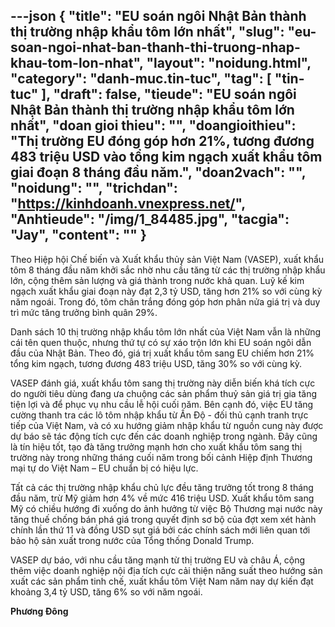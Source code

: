---json
{
    "title": "EU soán ngôi Nhật Bản thành thị trường nhập khẩu tôm lớn nhất",
    "slug": "eu-soan-ngoi-nhat-ban-thanh-thi-truong-nhap-khau-tom-lon-nhat",
    "layout": "noidung.html",
    "category": "danh-muc.tin-tuc",
    "tag": [
        "tin-tuc"
    ],
    "draft": false,
    "tieude": "EU soán ngôi Nhật Bản thành thị trường nhập khẩu tôm lớn nhất",
    "doan gioi thieu": "",
    "doangioithieu": "Thị trường EU đóng góp hơn 21%, tương đương 483 triệu USD vào tổng kim ngạch xuất khẩu tôm giai đoạn 8 tháng đầu năm.",
    "doan2vach": "",
    "noidung": "",
    "trichdan": "https://kinhdoanh.vnexpress.net/",
    "Anhtieude": "/img/1_84485.jpg",
    "tacgia": "Jay",
    "__content__": ""
}
---
<p><span style="font-size:14px">Theo Hiệp hội Chế biến v&agrave; Xuất khẩu thủy sản Việt Nam (VASEP), xuất khẩu t&ocirc;m 8 th&aacute;ng đầu năm khởi sắc nhờ nhu cầu tăng từ c&aacute;c thị trường nhập khẩu lớn, cộng th&ecirc;m sản lượng v&agrave; gi&aacute; th&agrave;nh trong nước khả quan. Luỹ kế kim ngạch xuất khẩu giai đoạn n&agrave;y đạt 2,3 tỷ USD, tăng hơn 21% so với c&ugrave;ng kỳ năm ngo&aacute;i. Trong đ&oacute;, t&ocirc;m ch&acirc;n trắng đ&oacute;ng g&oacute;p hơn ph&acirc;n nửa gi&aacute; trị v&agrave; duy tr&igrave; mức tăng trưởng b&igrave;nh qu&acirc;n 29%.</span></p>

<p><span style="font-size:14px">Danh s&aacute;ch 10 thị trường nhập khẩu t&ocirc;m lớn nhất của Việt Nam vẫn l&agrave; những c&aacute;i t&ecirc;n quen thuộc, nhưng thứ tự c&oacute; sự x&aacute;o trộn lớn khi EU so&aacute;n ng&ocirc;i dẫn đầu của Nhật Bản. Theo đ&oacute;, gi&aacute; trị xuất khẩu t&ocirc;m sang EU chiếm hơn 21% tổng kim ngạch, tương đương 483 triệu USD, tăng 30% so với c&ugrave;ng kỳ.</span></p>

<p><span style="font-size:14px">VASEP đ&aacute;nh gi&aacute;, xuất khẩu t&ocirc;m sang thị trường n&agrave;y diễn biến kh&aacute; t&iacute;ch cực do người ti&ecirc;u d&ugrave;ng đang ưa chuộng c&aacute;c sản phẩm thuỷ sản gi&aacute; trị gia tăng tiện lợi v&agrave; để phục vụ nhu cầu lễ hội cuối năm. B&ecirc;n cạnh đ&oacute;, việc EU tăng cường thanh tra c&aacute;c l&ocirc; t&ocirc;m nhập khẩu từ Ấn Độ - đối thủ cạnh tranh trực tiếp của Việt Nam, v&agrave; c&oacute; xu hướng giảm nhập khẩu từ nguồn cung n&agrave;y được dự b&aacute;o sẽ t&aacute;c động t&iacute;ch cực đến c&aacute;c doanh nghiệp trong ng&agrave;nh. Đ&acirc;y cũng l&agrave; t&iacute;n hiệu tốt, tạo đ&agrave; tăng trưởng mạnh hơn cho xuất khẩu t&ocirc;m sang thị trường n&agrave;y trong những th&aacute;ng cuối năm trong bối cảnh Hiệp định Thương mại tự do Việt Nam &ndash; EU chuẩn bị c&oacute; hiệu lực.</span></p>

<p><span style="font-size:14px">Tất cả c&aacute;c thị trường nhập khẩu chủ lực đều tăng trưởng tốt trong 8 th&aacute;ng đầu năm, trừ Mỹ giảm hơn 4% về mức 416 triệu USD. Xuất khẩu t&ocirc;m sang Mỹ c&oacute; chiều hướng đi xuống do ảnh hưởng từ việc Bộ Thương mại nước n&agrave;y tăng thuế chống b&aacute;n ph&aacute; gi&aacute; trong quyết định sơ bộ của đợt xem x&eacute;t h&agrave;nh ch&iacute;nh lần thứ 11 v&agrave; đồng USD sụt gi&aacute; bởi c&aacute;c ch&iacute;nh s&aacute;ch mới li&ecirc;n quan tới bảo hộ sản xuất trong nước của Tổng thống Donald Trump.</span></p>

<p><span style="font-size:14px">VASEP dự b&aacute;o, với nhu cầu tăng mạnh từ thị trường EU v&agrave; ch&acirc;u &Aacute;, cộng th&ecirc;m việc doanh nghiệp nội địa t&iacute;ch cực cải thiện năng suất theo hướng sản xuất c&aacute;c sản phẩm tinh chế, xuất khẩu t&ocirc;m Việt Nam năm nay dự kiến đạt khoảng 3,4 tỷ USD, tăng 6% so với năm ngo&aacute;i.</span></p>

<p><span style="font-size:14px"><strong>Phương Đ&ocirc;ng</strong></span></p>
